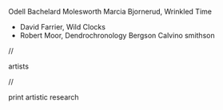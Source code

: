 Odell
Bachelard
Molesworth
Marcia Bjornerud, Wrinkled Time
- David Farrier, Wild Clocks
- Robert Moor, Dendrochronology
Bergson
Calvino
smithson

//

artists

//

print artistic research